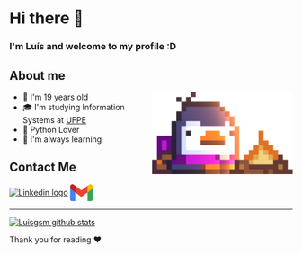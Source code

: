 # Hi there 👋

### I'm Luís and welcome to my profile :D

## About me

<img align="right" alt="Bred the penguin chillin' by the fire." width="250" src="Fire.gif" />

- 🙂 I'm 19 years old 
- 🎓 I'm studying Information Systems at <a href = "https://portal.cin.ufpe.br">UFPE<a>
- 🐍 Python Lover
- 🌱 I'm always learning 

## Contact Me

[<img src="https://raw.githubusercontent.com/Raymo111/Raymo111/master/socials/linkedin.png" height="40em" align="center" alt="Linkedin logo" title="linkedin luisgsm"/>](https://www.linkedin.com/in/luís-moreira-1a7b58270/)
<a href = "mailto:luisf.moreira324@gmail.com"><img src="gmail.png" height="30em" align="center" alt="Gmail logo" title="Email luisgsm324"/><a>

-------

[![Luisgsm github stats](https://github-readme-stats.vercel.app/api?username=Luisgsm324&show_icons=true)](https://github.com/anuraghazra/github-readme-stats)

Thank you for reading ❤️

<!--
**Luisgsm324/Luisgsm324** is a ✨ _special_ ✨ repository because its `README.md` (this file) appears on your GitHub profile.

Here are some ideas to get you started:

- 🔭 I’m currently working on ...
- 🌱 I’m currently learning ...
- 👯 I’m looking to collaborate on ...
- 🤔 I’m looking for help with ...
- 💬 Ask me about ...
- 📫 How to reach me: ...
- 😄 Pronouns: ...
- ⚡ Fun fact: ...
-->

